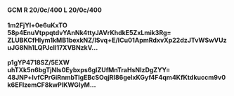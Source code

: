 #### GCM R 20/0c/400 L 20/0c/400
**1m2FjYl+0e6uKxTO**<br/>**58p4EnuVtppqtdvYAnNk4ttyJAVrKhdkE5ZxLmik3Rg=**<br/>**ZLUBKCfHlym1kMB1bexkNZ/lSvq+E/lCu01ApmRdxvXp22dzJTvWSwVUzuJG8Nh1LQPJclI17XVBNzkV...**<br/><br/>
**p1gYP4718SZ/5EXW**<br/>**uhTXk5n6bgTjNls0Eybxps6glZUfMnTraHsNIzDgZYY=**<br/>**48JNP+lvfCPrGiRnmbTlgEBcSOqjRI86gelxKGyf4F4qm4KfKtdkuccm9v0k6EFIzemCF8kwPIKWGlyM...**